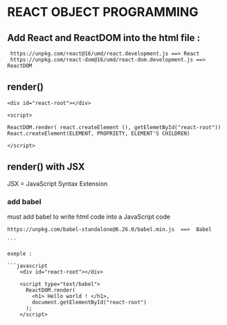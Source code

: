# REACT OBJECT PROGRAMMING

## Add React and ReactDOM into the html file :

```
 https://unpkg.com/react@16/umd/react.development.js ==> React
 https://unpkg.com/react-dom@16/umd/react-dom.development.js ==> ReactDOM
```

## render()

```
<div id="react-root"></div>

<script>

ReactDOM.render( react.createElement (), getElemetById("react-root"))
React.createElement(ELEMENT, PROPRIETY, ELEMENT'S CHILDREN)

</script>
```

## render() with JSX

JSX = JavaScript Syntax Extension

### add babel

must add babel to write html code into a JavaScript code

````
https://unpkg.com/babel-standalone@6.26.0/babel.min.js  ==>  Babel

```

exeple :

```javascript
    <div id="react-root"></div>

    <script type="text/babel">
      ReactDOM.render(
        <h1> Hello world ! </h1>,
        document.getElementById("react-root")
      );
    </script>
````
